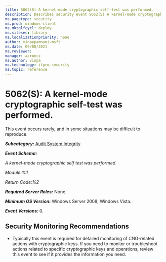 ```yaml
---
title: 5062(S) A kernel-mode cryptographic self-test was performed. 
description: Describes security event 5062(S) A kernel-mode cryptographic self-test was performed.
ms.pagetype: security
ms.prod: windows-client
ms.mktglfcycl: deploy
ms.sitesec: library
ms.localizationpriority: none
author: vinaypamnani-msft
ms.date: 09/08/2021
ms.reviewer: 
manager: aaroncz
ms.author: vinpa
ms.technology: itpro-security
ms.topic: reference
---
```


# 5062(S): A kernel-mode cryptographic self-test was performed.


This event occurs rarely, and in some situations may be difficult to reproduce.

***Subcategory:***&nbsp;[Audit System Integrity](audit-system-integrity.md)

***Event Schema:***

*A kernel-mode cryptographic self test was performed.*

*Module:%1*

*Return Code:%2*

***Required Server Roles:*** None.

***Minimum OS Version:*** Windows Server 2008, Windows Vista.

***Event Versions:*** 0.

## Security Monitoring Recommendations

-   Typically this event is required for detailed monitoring of CNG-related actions with cryptographic keys. If you need to monitor or troubleshoot actions related to specific cryptographic keys and operations, review this event to see if it provides the information you need.


